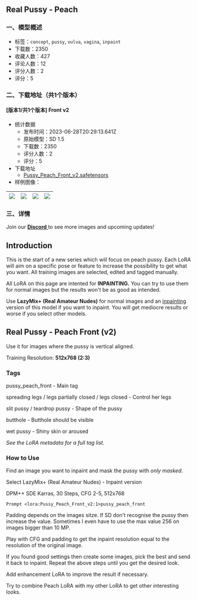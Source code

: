## Real Pussy - Peach
### 一、模型概述

- 标签：`concept`, `pussy`, `vulva`, `vagina`, `inpaint`
- 下载数：2350
- 收藏人数：427
- 评论人数：12
- 评分人数：2
- 评分：5

### 二、下载地址（共1个版本）

#### [版本1/共1个版本] Front v2

- 统计数据
  - 发布时间：2023-06-28T20:29:13.641Z
  - 原始模型：SD 1.5
  - 下载数：2350
  - 评分人数：2
  - 评分：5
- 下载地址
  - [Pussy_Peach_Front_v2.safetensors](https://civitai.com/api/download/models/106101)
- 样例图像：

| <img src="https://image.civitai.com/xG1nkqKTMzGDvpLrqFT7WA/c64efb75-328e-448e-a394-31a2f572fdd6/width=450/1326080.jpeg" /> | <img src="https://image.civitai.com/xG1nkqKTMzGDvpLrqFT7WA/f5cfb12a-0134-4621-a945-2bad45cc26f5/width=450/1326065.jpeg" /> | <img src="https://image.civitai.com/xG1nkqKTMzGDvpLrqFT7WA/d3eaf15c-7ee5-475c-8ef3-dd6ff26d217e/width=450/1326079.jpeg" /> | <img src="https://image.civitai.com/xG1nkqKTMzGDvpLrqFT7WA/da86cd4b-ce0e-461c-8a58-10c73f245de1/width=450/1326082.jpeg" /> |
| ---- | ---- | ---- | ---- |


### 三、详情
<p>Join our <a target="_blank" rel="ugc" href="https://discord.gg/cnVvnkgtPb"><strong>Discord</strong> </a>to see more images and upcoming updates!</p><p></p><h2 id="heading-3218">Introduction</h2><p>This is the start of a new series which will focus on peach pussy. Each LoRA will aim on a specific pose or feature to increase the possibility to get what you want. All training images are selected, edited and tagged manually.</p><p></p><p>All LoRA on this page are intented for <strong>INPAINTING.</strong> You can try to use them for normal images but the results won't be as good as intended.</p><p></p><p>Use <strong>LazyMix+ (Real Amateur Nudes)</strong> for normal images and an <u>inpainting</u> version of this model if you want to inpaint. You will get mediocre results or worse if you select other models.</p><p></p><p></p><h2 id="heading-3219">Real Pussy - Peach Front (v2)</h2><p>Use it for images where the pussy is vertical aligned.</p><p>Training Resolution: <strong>512x768 (2:3)</strong></p><p></p><p></p><h3 id="heading-5085">Tags</h3><p>pussy_peach_front - Main tag</p><p>spreading legs / legs partially closed / legs closed - Control her legs</p><p>slit pussy / teardrop pussy - Shape of the pussy</p><p>butthole - Butthole should be visible</p><p>wet pussy - Shiny skin or aroused</p><p><em>See the LoRA metadata for a full tag list.</em></p><p></p><p></p><h3 id="heading-5086">How to Use</h3><p>Find an image you want to inpaint and mask the pussy with <em>only masked</em>.</p><p>Select LazyMix+ (Real Amateur Nudes) - Inpaint version</p><p>DPM++ SDE Karras, 30 Steps, CFG 2-5,  512x768</p><pre><code>Prompt &lt;lora:Pussy_Peach_Front_v2:1&gt;pussy_peach_front</code></pre><p>Padding depends on the images sitze. If SD don't recognise the pussy then increase the value. Sometimes I even have to use the max value 256 on images bigger than 10 MP.</p><p></p><p>Play with CFG and padding to get the inpaint resolution equal to the resolution of the original image.</p><p></p><p>If you found good settings then create some images, pick the best and send it back to inpaint. Repeat the above steps until you get the desired look.</p><p></p><p>Add enhancement LoRA to improve the result if necessary.</p><p></p><p>Try to combine Peach LoRA with my other LoRA to get other interesting looks.</p>